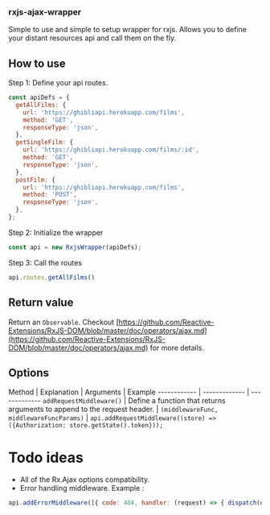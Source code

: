 ### rxjs-ajax-wrapper

Simple to use and simple to setup wrapper for rxjs. Allows you to define your distant resources api and call them on the fly.

## How to use

Step 1: Define your api routes.

```javascript
const apiDefs = {
  getAllFilms: {
    url: 'https://ghibliapi.herokuapp.com/films',
    method: 'GET',
    responseType: 'json',
  },
  getSingleFilm: {
    url: 'https://ghibliapi.herokuapp.com/films/:id',
    method: 'GET',
    responseType: 'json',
  },
  postFilm: {
    url: 'https://ghibliapi.herokuapp.com/films',
    method: 'POST',
    responseType: 'json',
  },
};
```

Step 2: Initialize the wrapper

```javascript
const api = new RxjsWrapper(apiDefs);
```

Step 3: Call the routes

```javascript
api.routes.getAllFilms()
```

## Return value

Return an `Observable`.
Checkout [https://github.com/Reactive-Extensions/RxJS-DOM/blob/master/doc/operators/ajax.md](https://github.com/Reactive-Extensions/RxJS-DOM/blob/master/doc/operators/ajax.md) for more details.

## Options

Method | Explanation | Arguments | Example
------------ | ------------- | -------------
`addRequestMiddleware()` | Define a function that returns arguments to append to the request header. | `(middlewareFunc, middlewareFuncParams)` | `api.addRequestMiddleware((store) => ({Authorization: store.getState().token}));`

# Todo ideas

* All of the Rx.Ajax options compatibility.
* Error handling middleware.
Example : 
```javascript
api.addErrorMiddleware([{ code: 404, handler: (request) => { dispatch(errorHandler(request.error)); }} ]);
```
